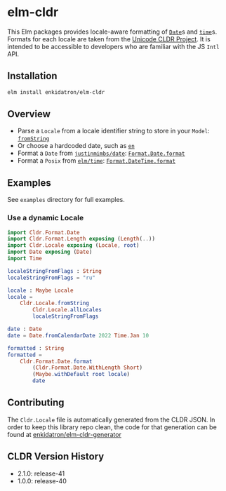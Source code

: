 # elm-cldr

This Elm packages provides locale-aware formatting of [`Date`][datePackage]s and [`time`][timePackage]s. Formats for each locale are taken from the [Unicode CLDR Project][cldr]. It is intended to be accessible to developers who are familiar with the JS `Intl` API. 

[datePackage]: https://package.elm-lang.org/packages/justinmimbs/date/latest/Date
[timePackage]: https://package.elm-lang.org/packages/elm/time/latest
[cldr]: https://cldr.unicode.org/index

## Installation

```sh
elm install enkidatron/elm-cldr
```


## Overview
- Parse a `Locale` from a locale identifier string to store in your `Model`: [`fromString`][fromString]
- Or choose a hardcoded date, such as [`en`][en]
- Format a `Date` from [`justinmimbs/date`][datePackage]: [`Format.Date.format`][dateFormat]
- Format a `Posix` from [`elm/time`][timePackage]: [`Format.DateTime.format`][dateTimeFormat]

[fromString]: Cldr-Locale#fromString
[en]: Cldr-Locale#en
[dateFormat]: Cldr-Format-Date#format
[dateTimeFormat]: Cldr-Format-DateTime#format

## Examples

See `examples` directory for full examples. 

### Use a dynamic Locale
```elm
import Cldr.Format.Date
import Cldr.Format.Length exposing (Length(..))
import Cldr.Locale exposing (Locale, root)
import Date exposing (Date)
import Time

localeStringFromFlags : String
localeStringFromFlags = "ru"

locale : Maybe Locale
locale = 
    Cldr.Locale.fromString
        Cldr.Locale.allLocales
        localeStringFromFlags

date : Date
date = Date.fromCalendarDate 2022 Time.Jan 10

formatted : String
formatted = 
    Cldr.Format.Date.format 
        (Cldr.Format.Date.WithLength Short)
        (Maybe.withDefault root locale)
        date
```

## Contributing

The `Cldr.Locale` file is automatically generated from the CLDR JSON. In order to keep this library repo clean, the code for that generation can be found at [enkidatron/elm-cldr-generator](https://github.com/enkidatron/elm-cldr-generator)

## CLDR Version History

- 2.1.0: release-41
- 1.0.0: release-40
